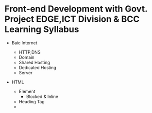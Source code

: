 # Front-end Development with Govt. Project EDGE,ICT Division & BCC Learning Syllabus

- Baic Internet
  - HTTP,DNS
  - Domain
  - Shared Hosting
  - Dedicated Hosting
  - Server

- HTML 
  - Element
    - Blocked & Inline
  - Heading Tag
  - 
